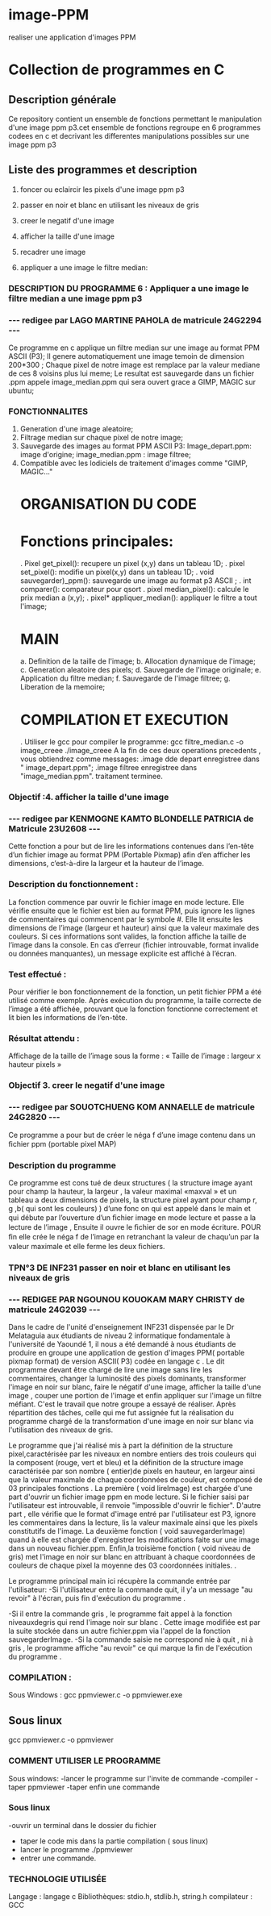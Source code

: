 # image-PPM
realiser une application d'images PPM

# Collection de programmes en C

## Description générale

Ce repository contient un ensemble de fonctions permettant le manipulation d'une image ppm p3.cet ensemble de fonctions regroupe en 6 programmes codees en c et decrivant les differentes manipulations possibles sur une image ppm p3

## Liste des programmes et description

1. foncer ou eclaircir les pixels d'une image ppm p3

2. passer en noir et blanc en utilisant les niveaux de gris

3. creer le negatif d'une image

4. afficher la taille d'une image

5. recadrer une image

6. appliquer a une image le filtre median:

###  DESCRIPTION DU PROGRAMME 6 : Appliquer a une image le filtre median a une image ppm p3
### --- redigee par LAGO MARTINE PAHOLA de matricule 24G2294 --- ###
  Ce programme en c applique un filtre median sur une image au format PPM ASCII (P3);
  Il genere automatiquement une image temoin de dimension 200*300 ;
  Chaque pixel de notre image est remplace par la valeur mediane de ces 8 voisins plus lui meme;
  Le resultat est sauvegarde dans un fichier .ppm appele image_median.ppm qui sera ouvert grace a GIMP, MAGIC sur ubuntu;
  ### FONCTIONNALITES
  1. Generation d'une image aleatoire;
  2. Filtrage median sur chaque pixel de notre image;
  3. Sauvegarde des images au format PPM ASCII P3:
    Image_depart.ppm: image d'origine;
    image_median.ppm : image filtree;
  4. Compatible avec les lodiciels de traitement d'images comme "GIMP, MAGIC..."
     # ORGANISATION DU CODE
     #   Fonctions principales:
     . Pixel get_pixel(): recupere un pixel (x,y) dans un tableau 1D;
     . pixel set_pixel(): modifie un pixel(x,y) dans un tableau 1D;
     . void sauvegarder)_ppm(): sauvegarde une image au format p3 ASCII ;
     . int comparer(): comparateur pour qsort
     . pixel median_pixel(): calcule le prix median a (x,y);
     . pixel* appliquer_median(): appliquer le filtre a tout  l'image;
     # MAIN
     a. Definition de la taille de l'image;
     b. Allocation dynamique de l'image;
     c. Generation aleatoire des pixels;
     d. Sauvegarde de l'image originale;
     e. Application du filtre median;
     f. Sauvegarde de l'image filtree;
     g. Liberation de la memoire;
     # COMPILATION ET EXECUTION
     . Utiliser le gcc pour compiler le programme:
     gcc filtre_median.c -o image_creee
     ./image_creee
     A la fin de ces deux operations precedents , vous obtiendrez comme messages:
     .image dde depart enregistree dans " image_depart.ppm";
     .image filtree enregistree dans "image_median.ppm".
     traitament terminee.
     
### Objectif :4. afficher la taille d'une image
### --- redigee par KENMOGNE KAMTO BLONDELLE PATRICIA de Matricule 23U2608 --- ###
Cette fonction a pour but de lire les informations contenues dans l’en-tête d’un fichier image au format PPM (Portable Pixmap) afin d’en afficher les dimensions, c’est-à-dire la largeur et la hauteur de l’image.

### Description du fonctionnement :
La fonction commence par ouvrir le fichier image en mode lecture. Elle vérifie ensuite que le fichier est bien au format PPM, puis ignore les lignes de commentaires qui commencent par le symbole #.
Elle lit ensuite les dimensions de l’image (largeur et hauteur) ainsi que la valeur maximale des couleurs. Si ces informations sont valides, la fonction affiche la taille de l’image dans la console.
En cas d’erreur (fichier introuvable, format invalide ou données manquantes), un message explicite est affiché à l’écran.

### Test effectué :
Pour vérifier le bon fonctionnement de la fonction, un petit fichier PPM a été utilisé comme exemple. Après exécution du programme, la taille correcte de l’image a été affichée, prouvant que la fonction fonctionne correctement et lit bien les informations de l’en-tête.

### Résultat attendu :
Affichage de la taille de l’image sous la forme :
« Taille de l’image : largeur x hauteur pixels »

### Objectif 3. creer le negatif d'une image
### --- redigee par SOUOTCHUENG KOM ANNAELLE de matricule 24G2820 --- ###
Ce programme a pour but de créer le néga f d’une image contenu dans un ﬁchier ppm (portable pixel
MAP)
### Description du programme
Ce programme est cons tué de deux structures ( la structure image ayant pour champ la hauteur, la
largeur , la valeur maximal «maxval » et un tableau a deux dimensions de pixels, la structure pixel
ayant pour champ r, g ,b( qui sont les couleurs) ) d’une fonc on qui est appelé dans le main et qui
débute par l’ouverture d’un ﬁchier image en mode lecture et passe a la lecture de l’image , Ensuite il
ouvre le ﬁchier de sor en mode écriture. POUR ﬁn elle crée le néga f de l’image en retranchant la
valeur de chaqu’un par la valeur maximale et elle ferme les deux ﬁchiers.

### TPN°3 DE INF231  passer en noir et blanc en utilisant les niveaux de gris
### --- REDIGEE PAR NGOUNOU KOUOKAM MARY CHRISTY de matricule 24G2039 --- ###
Dans le cadre de l'unité d'enseignement INF231 dispensée par le Dr Melataguia aux étudiants de niveau 2 informatique fondamentale à l'université de Yaoundé 1, il nous a été demandé à nous étudiants de produire en groupe une application de gestion d'images PPM( portable pixmap format) de version ASCII( P3) codée en langage c . Le dit programme devant être chargé de lire une image sans lire les commentaires, changer la luminosité des pixels dominants, transformer l'image en noir sur blanc, faire le négatif d'une image, afficher la taille d'une image , couper une portion de l'image et enfin appliquer sur l'image un filtre méfiant. C'est le travail que notre groupe a essayé de réaliser. 
Après répartition des tâches, celle qui me fut assignée fut la réalisation du programme chargé de la transformation d'une image en noir sur blanc via l'utilisation des niveaux de gris.

Le programme que j'ai réalisé mis à part la définition de la structure pixel,caractérisée par les niveaux en nombre entiers des trois couleurs qui la composent (rouge, vert et bleu) et la définition de la structure image caractérisée par son nombre ( entier)de pixels  en hauteur, en largeur ainsi que la valeur maximale de chaque coordonnées de couleur, est composé de 03 principales fonctions .
La première ( void lireImage) est  chargée d'une part d'ouvrir un fichier image ppm en mode lecture. Si le fichier saisi par l'utilisateur est introuvable, il renvoie "impossible d'ouvrir le fichier".
D'autre part , elle  vérifie que le format d'image entré par l'utilisateur est P3, ignore les commentaires dans la lecture, lis la valeur maximale ainsi que les pixels constitutifs de l'image. 
La deuxième fonction ( void sauvegarderImage) quand à elle est chargée d'enregistrer les modifications faite sur une image dans un nouveau fichier.ppm.
Enfin,la troisième fonction ( void niveau de gris) met l'image en noir sur blanc en attribuant à chaque coordonnées de couleurs de chaque pixel la moyenne des 03 coordonnées initiales. . 


Le programme principal main ici  récupère la commande entrée par l'utilisateur:
-Si l'utilisateur entre la commande quit, il y'a un message "au revoir" à l'écran, puis fin d'exécution du programme .


-Si il entre la commande gris , le programme fait appel à la fonction niveauxdegris qui rend l'image noir sur blanc . Cette image modifiée est par la suite stockée dans un autre fichier.ppm via l'appel de la fonction sauvegarderImage. 
-Si la commande saisie ne correspond nie
 à quit , ni à gris , le programme affiche "au revoir" ce qui marque la fin de l'exécution du programme .

### COMPILATION :
Sous Windows : 
gcc ppmviewer.c -o ppmviewer.exe

## Sous linux
gcc ppmviewer.c -o ppmviewer

### COMMENT UTILISER LE PROGRAMME 
Sous windows:
-lancer le programme sur l'invite de commande
-compiler
-taper ppmviewer
-taper enfin une commande 
### Sous linux 
-ouvrir un terminal dans le dossier du fichier 
- taper le code mis dans la partie compilation ( sous linux)
- lancer le programme ./ppmviewer
- entrer une commande.

### TECHNOLOGIE UTILISÉE 
Langage : langage c 
Bibliothèques: stdio.h, stdlib.h, string.h
compilateur : GCC 





     





